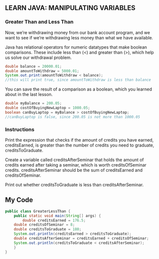 ## LEARN JAVA: MANIPULATING VARIABLES

### Greater Than and Less Than

Now, we’re withdrawing money from our bank account program, and we want to see if we’re withdrawing less money than what we have available.

Java has relational operators for numeric datatypes that make boolean comparisons. These include less than (<) and greater than (>), which help us solve our withdrawal problem.
```java
double balance = 20000.01;
double amountToWithdraw = 5000.01;
System.out.print(amountToWithdraw < balance);
//this will print true, since amountToWithdraw is less than balance
```
You can save the result of a comparison as a boolean, which you learned about in the last lesson.
```java
double myBalance = 200.05;
double costOfBuyingNewLaptop = 1000.05;
boolean canBuyLaptop = myBalance > costOfBuyingNewLaptop;
//canBuyLaptop is false, since 200.05 is not more than 1000.05
```
### Instructions

Print the expression that checks if the amount of credits you have earned, creditsEarned, is greater than the number of credits you need to graduate, creditsToGraduate.

Create a variable called creditsAfterSeminar that holds the amount of credits earned after taking a seminar, which is worth creditsOfSeminar credits. creditsAfterSeminar should be the sum of creditsEarned and creditsOfSeminar.

Print out whether creditsToGraduate is less than creditsAfterSeminar.

## My Code
```java
public class GreaterLessThan {
	public static void main(String[] args) {   
		double creditsEarned = 176.5;
    double creditsOfSeminar = 8;
    double creditsToGraduate = 180;
    System.out.println(creditsEarned > creditsToGraduate);
    double creditsAfterSeminar = creditsEarned + creditsOfSeminar;
    System.out.println(creditsToGraduate < creditsAfterSeminar);
	}
}
```
